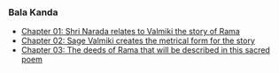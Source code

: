 ### Bala Kanda

* [Chapter 01: Shri Narada relates to Valmiki the story of Rama](/bala-kanda/chapter-01)
* [Chapter 02: Sage Valmiki creates the metrical form for the story](/bala-kanda/chapter-02)
* [Chapter 03: The deeds of Rama that will be described in this sacred poem](/bala-kanda/chapter-03)